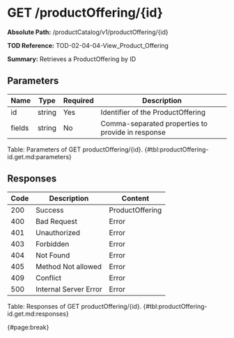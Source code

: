 <!--
    ATTENTION: This file was generated via gradle!
               Do NOT manually edit this file! Any such changes will be overwritten!
-->

# GET /productOffering/{id}

**Absolute Path:** /productCatalog/v1/productOffering/{id}

**TOD Reference:** TOD-02-04-04-View_Product_Offering

**Summary:** Retrieves a ProductOffering by ID

## Parameters

| Name | Type | Required | Description |
| ------ | ------ | --- | ------------ |
| id | string | Yes | Identifier of the ProductOffering |
| fields | string | No | Comma-separated properties to provide in response |

Table: Parameters of GET productOffering/{id}. {#tbl:productOffering-id.get.md:parameters}

## Responses

| Code | Description | Content |
|------|-------------|---------|
| 200 | Success | ProductOffering |
| 400 | Bad Request | Error |
| 401 | Unauthorized | Error |
| 403 | Forbidden | Error |
| 404 | Not Found | Error |
| 405 | Method Not allowed | Error |
| 409 | Conflict | Error |
| 500 | Internal Server Error | Error |

Table: Responses of GET productOffering/{id}. {#tbl:productOffering-id.get.md:responses}

{#page:break}
